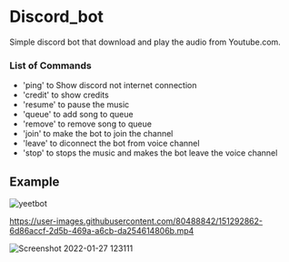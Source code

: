 # Discord_bot
Simple discord bot that download and play the audio from Youtube.com.

### List of Commands
* 'ping' to Show discord not internet connection
* 'credit' to show credits
* 'resume' to pause the music
* 'queue' to add song to queue
* 'remove' to remove song to queue
* 'join' to make the bot to join the channel
* 'leave' to diconnect the bot from voice channel
* 'stop' to stops the music and makes the bot leave the voice channel

## Example

![yeetbot](https://user-images.githubusercontent.com/80488842/151290612-0cd4be23-a568-43b8-abc4-3c157812c287.png)


https://user-images.githubusercontent.com/80488842/151292862-6d86accf-2d5b-469a-a6cb-da254614806b.mp4


![Screenshot 2022-01-27 123111](https://user-images.githubusercontent.com/80488842/151292319-5f1b4a86-8cb2-4fbe-bba3-e60a0652f894.png)

